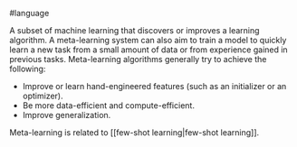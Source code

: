 #language

A subset of machine learning that discovers or improves a learning algorithm.
A meta-learning system can also aim to train a model to quickly learn a new
task from a small amount of data or from experience gained in previous tasks.
Meta-learning algorithms generally try to achieve the following:

<ul>
<li>Improve or learn hand-engineered features (such as an initializer or
an optimizer).</li>
<li>Be more data-efficient and compute-efficient.</li>
<li>Improve generalization.</li>
</ul>

Meta-learning is related to [[few-shot learning|few-shot learning]].

